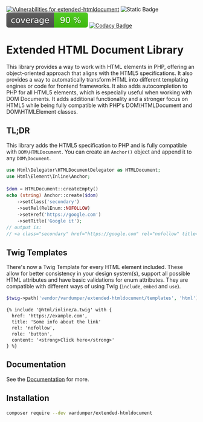 [![Vulnerabilities for extended-htmldocument](https://dtrack.erikpoehler.us/api/v1/badge/vulns/project/37279553-0c47-476a-9efd-ed379fabca1a?apiKey=odt_J5OKz9JcWpKAnqz80whxTvwA3oQjGBGy)](https://dtrack.erikpoehler.us/projects/37279553-0c47-476a-9efd-ed379fabca1a)
![Static Badge](https://img.shields.io/badge/unit%20tests-passing-green?style=flat&color=%234c1)
[![Code Coverage](https://github.com/vardumper/extended-htmldocument/blob/main/coverage.svg)](https://vardumper.github.io/extended-htmldocument/unit-tests)
[![Codacy Badge](https://app.codacy.com/project/badge/Grade/27b86977dba742e8b29bf4a604e3fc21)](https://app.codacy.com/gh/vardumper/extended-htmldocument/dashboard?utm_source=gh&utm_medium=referral&utm_content=&utm_campaign=Badge_grade)

# Extended HTML Document Library

This library provides a way to work with HTML elements in PHP, offering an object-oriented approach that aligns with the HTML5 specifications.
It also provides a way to automatically transform HTML into different templating engines or code for frontend frameworks.
It also adds autocompletion to PHP for all HTML5 elements, which is especially useful when working with DOM Documents.
It adds additional functionality and a stronger focus on HTML5 while being fully compatible with PHP's DOM\HTMLDocument and DOM\HTMLElement classes.

## TL;DR

This library adds the HTML5 specification to PHP and is fully compatible with `DOM\HTMLDocument`. You can create an `Anchor()` object and append it to any `DOM\Document`.

```php
use Html\Delegator\HTMLDocumentDelegator as HTMLDocument;
use Html\Element\Inline\Anchor;

$dom = HTMLDocument::createEmpty()
echo (string) Anchor::create($dom)
    ->setClass('secondary')
    ->setRel(RelEnum::NOFOLLOW)
    ->setHref('https://google.com')
    ->setTitle('Google it');
// output is:
// <a class="secondary" href="https://google.com" rel="nofollow" title="Google it"></a>
```
## Twig Templates
There's now a Twig Template for every HTML element included. These allow for better consistency in your design system(s), support all possible HTML attributes and have basic validations for enum attributes. They are compatible with different ways of using Twig (`include`, `embed` and `use`).
```php
$twig->path('vendor/vardumper/extended-htmldocument/templates', 'html'); /** register template path with or without namespace */
```
```twig
{% include '@html/inline/a.twig' with {
  href: 'https://example.com',
  title: 'Some info about the link'
  rel: 'nofollow',
  role: 'button',
  content: '<strong>Click here</strong>'
} %}
```

## Documentation
See the [Documentation](https://vardumper.github.io/extended-htmldocument/) for more.

## Installation
```bash
composer require --dev vardumper/extended-htmldocument
```
